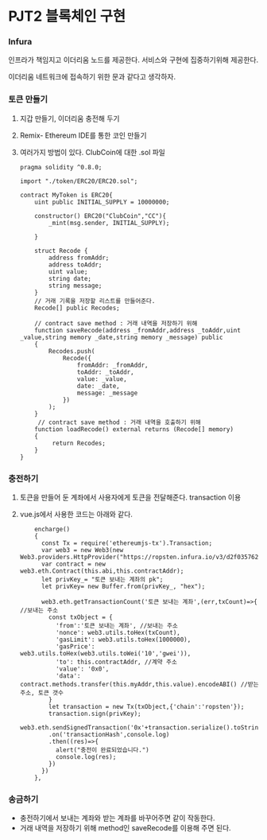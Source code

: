 # PJT2 블록체인 구현



### Infura

인프라가 책임지고 이더리움 노드를 제공한다. 서비스와 구현에 집중하기위해 제공한다.

이더리움 네트워크에 접속하기 위한 문과 같다고 생각하자.



### 토큰 만들기

1. 지갑 만들기, 이더리움 충전해 두기

2. Remix- Ethereum IDE를 통한 코인 만들기

3. 여러가지 방법이 있다. ClubCoin에 대한 .sol 파일

   ```
   pragma solidity ^0.8.0;
   
   import "./token/ERC20/ERC20.sol";
   
   contract MyToken is ERC20{
       uint public INITIAL_SUPPLY = 10000000;
       
       constructor() ERC20("ClubCoin","CC"){
           _mint(msg.sender, INITIAL_SUPPLY); 
           
       }
   
       struct Recode {
           address fromAddr;
           address toAddr;
           uint value;
           string date;
           string message;
       }
       // 거래 기록을 저장할 리스트를 만들어준다.
       Recode[] public Recodes;
       
       // contract save method : 거래 내역을 저장하기 위해
       function saveRecode(address _fromAddr,address _toAddr,uint _value,string memory _date,string memory _message) public
       {
           Recodes.push(
               Recode({
                   fromAddr: _fromAddr,
                   toAddr: _toAddr,
                   value: _value,
                   date: _date,
                   message: _message
               })
           );
       }
        // contract save method : 거래 내역을 호출하기 위해   
       function loadRecode() external returns (Recode[] memory)
       {
            return Recodes;
       }
   }
   ```
   
   

### 충전하기

1. 토큰을 만들어 둔 계좌에서 사용자에게 토큰을 전달해준다. transaction 이용

2. vue.js에서 사용한 코드는 아래와 같다.

   ```
       encharge()
       {
         const Tx = require('ethereumjs-tx').Transaction;
         var web3 = new Web3(new Web3.providers.HttpProvider("https://ropsten.infura.io/v3/d2f03576222c4c2fbc5eeb6850f9abf3"));
         var contract = new web3.eth.Contract(this.abi,this.contractAddr);
         let privKey_= "토큰 보내는 계좌의 pk";
         let privKey= new Buffer.from(privKey_, "hex");
   
         web3.eth.getTransactionCount('토큰 보내는 계좌',(err,txCount)=>{ //보내는 주소
           const txObject = {
             'from':'토큰 보내는 계좌', //보내는 주소
             'nonce': web3.utils.toHex(txCount),
             'gasLimit': web3.utils.toHex(1000000),
             'gasPrice': web3.utils.toHex(web3.utils.toWei('10','gwei')),
             'to': this.contractAddr, //계약 주소
             'value': '0x0',
             'data': contract.methods.transfer(this.myAddr,this.value).encodeABI() //받는 주소, 토큰 갯수
           }
           let transaction = new Tx(txObject,{'chain':'ropsten'});
           transaction.sign(privKey);
           web3.eth.sendSignedTransaction('0x'+transaction.serialize().toString('hex'))
           .on('transactionHash',console.log)
           .then((res)=>{
             alert("충전이 완료되었습니다.")
             console.log(res);
           })
         })
       },
   ```

   

### 송금하기

- 충전하기에서 보내는 계좌와 받는 계좌를 바꾸어주면 같이 작동한다.
- 거래 내역을 저장하기 위해 method인 saveRecode를 이용해 주면 된다.

